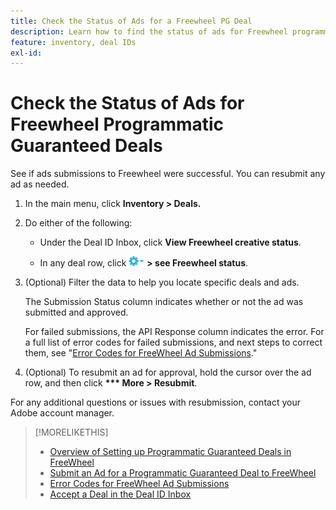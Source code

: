 ```yaml
---
title: Check the Status of Ads for a Freewheel PG Deal
description: Learn how to find the status of ads for Freewheel programmatic guaranteed deals.
feature: inventory, deal IDs
exl-id: 
---
```

# Check the Status of Ads for Freewheel Programmatic Guaranteed Deals

See if ads submissions to Freewheel were successful. You can resubmit any ad as needed.

1. In the main menu, click **Inventory > Deals.**

1. Do either of the following:

   * Under the Deal ID Inbox, click **View Freewheel creative status**.
  
   * In any deal row, click ![Options menu](/help/dsp/assets/options-menu.png) **> see Freewheel status**.

1. (Optional) Filter the data to help you locate specific deals and ads.

   The Submission Status column indicates whether or not the ad was submitted and approved.
   
   For failed submissions, the API Response column indicates the error. For a full list of error codes for failed submissions, and next steps to correct them, see "[Error Codes for FreeWheel Ad Submissions](freewheel-error-codes.md)."

1. (Optional) To resubmit an ad for approval, hold the cursor over the ad row, and then click **\*\*\* More > Resubmit**.

For any additional questions or issues with resubmission, contact your Adobe account manager.

>[!MORELIKETHIS]
>
>* [Overview of Setting up Programmatic Guaranteed Deals in FreeWheel](freewheel-overview.md)
>* [Submit an Ad for a Programmatic Guaranteed Deal to FreeWheel](freewheel-submit.md)
>* [Error Codes for FreeWheel Ad Submissions](freewheel-error-codes.md)
>* [Accept a Deal in the Deal ID Inbox](deal-id-inbox-accept.md)
